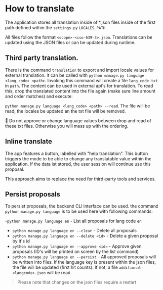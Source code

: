 # How to translate

The application stores all translation inside of *.json files inside of the first path defined within the `settings.py`
`LOCALES_PATH`.

All files follow the format `<scope>-<iso-639-3>.json`. Translations can be updated using the JSON files or can be
updated during runtime.

## Third party translation.

There is the command `translation` to export and import locale values for external translation. It can be called with `python manage.py language <lang_code> <path>`. Invoking this command will create a file `lang_code.txt`  in `path`.
The content can be used in external api's for translation. To read this, drop the translated content into the file again (make sure line amount and order matches) and execute:

`python manage.py language <lang_code> <path> --read`. The file will be read, the locales be updated an the txt file will be removed.

🚨 Do not approve or change language values between drop and read of these txt files. Otherwise you will mess up with the ordering.

## Inline translate

The app features a button, labelled with "help translation". This button triggers the mode to be able to change
any translatable value within the application. If the data ist stored, the user session will continue use this proposal.

This approach aims to replace the need for third-party tools and services.

## Persist proposals

To persist proposals, the backend CLI interface can be used. the command `python manage.py language` is to be used here with following commands:

-`python manage.py language en` - List all proposals for lang code `en`
- `python manage.py language en --clear` - Delete all proposals
- `python manage.py language en --delete <id>` - Delete a given proposal by it's id
- `python manage.py language en --approve <id>` - Approve given proposals (ID's will be printed on screen by the list command)
- `python manage.py language en --persist` - All approved proposals will be written into files. If the language key is present within the json files, the file will be updated (first hit counts). If not, a file `additional-<langcode>.json` will be read 

> Please note that changes on the json files require a restart
